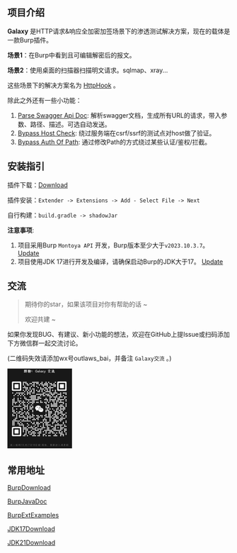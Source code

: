 ﻿## 项目介绍

**Galaxy** 是HTTP请求&响应全加密加签场景下的渗透测试解决方案，现在的载体是一款Burp插件。

**场景1**：在Burp中看到且可编辑解密后的报文。

**场景2**：使用桌面的扫描器扫描明文请求。sqlmap、xray...

这些场景下的解决方案名为 [HttpHook](https://github.com/outlaws-bai/Galaxy/blob/main/docs/HttpHook.md) 。

除此之外还有一些小功能：

1. [Parse Swagger Api Doc](https://github.com/outlaws-bai/Galaxy/blob/main/docs/Other.md#Parse-Swagger-Api-Doc):  解析swagger文档，生成所有URL的请求，带入参数、路径、描述。可选自动发送。
2. [Bypass Host Check](https://github.com/outlaws-bai/Galaxy/blob/main/docs/Other.md#Bypass-Host-Check):  绕过服务端在csrf/ssrf的测试点对host做了验证。
3. [Bypass Auth Of Path](https://github.com/outlaws-bai/Galaxy/blob/main/docs/Other.md#Bypass-Auth-Of-Path):  通过修改Path的方式绕过某些认证/鉴权/拦截。

## 安装指引

插件下载：[Download](https://github.com/outlaws-bai/Galaxy/releases)

插件安装：`Extender -> Extensions -> Add - Select File -> Next`

自行构建：`build.gradle -> shadowJar`

**注意事项**:

1. 项目采用Burp `Montoya API` 开发，Burp版本至少大于`v2023.10.3.7`。 [Update](https://github.com/outlaws-bai/Galaxy?tab=readme-ov-file#%E5%B8%B8%E7%94%A8%E5%9C%B0%E5%9D%80)
2. 项目使用JDK 17进行开发及编译，请确保启动Burp的JDK大于17。 [Update](https://github.com/outlaws-bai/Galaxy?tab=readme-ov-file#%E5%B8%B8%E7%94%A8%E5%9C%B0%E5%9D%80)

## 交流

> 期待你的star，如果该项目对你有帮助的话 ~
>
> 欢迎共建 ~

如果你发现BUG、有建议、新小功能的想法，欢迎在GitHub上提Issue或扫码添加下方微信群一起交流讨论。

(二维码失效请添加wx号outlaws_bai，并备注 `Galaxy交流` 。)

<img src="https://raw.githubusercontent.com/outlaws-bai/picture/main/image-20240711201827643.png" alt="image-20240711201827643" style="zoom: 30%;" />

## 常用地址

[BurpDownload](https://portswigger.net/burp/releases#professional)

[BurpJavaDoc](https://portswigger.github.io/burp-extensions-montoya-api/javadoc/burp/api/montoya/MontoyaApi.html)

[BurpExtExamples](https://github.com/PortSwigger/burp-extensions-montoya-api-examples)

[JDK17Download](https://docs.aws.amazon.com/corretto/latest/corretto-17-ug/downloads-list.html)

[JDK21Download](https://docs.aws.amazon.com/corretto/latest/corretto-21-ug/downloads-list.html)
